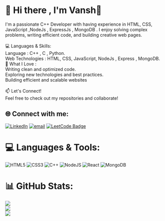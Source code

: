 # 💫 Hi there , I'm Vansh👋
I'm a passionate C++ Developer with having  experience in HTML, CSS, JavaScript ,NodeJs , ExpressJs , MongoDB . I enjoy solving complex problems, writing efficient code, and building creative web pages.<br><br>💻 Languages & Skills:<br>Language :  C++ , C , Python.<br>Web Technologies :  HTML, CSS, JavaScript, NodeJs , Express , MongoDB.<br>🚀  What I Love :<br>Writing clean and optimized code.<br>Exploring new technologies and best practices.<br>Building efficient and scalable websites<br><br>📫 Let's Connect!<br>Feel free to check out my repositories and collaborate!

## 🌐 Connect with me:
[![LinkedIn](https://img.shields.io/badge/LinkedIn-%230077B5.svg?logo=linkedin&logoColor=white)](https://www.linkedin.com/in/vanshkumar024/)
[![email](https://img.shields.io/badge/Email-D14836?logo=gmail&logoColor=white)](mailto:vanshtech7217@gmail.com)
[![LeetCode Badge](https://img.shields.io/badge/LeetCode-Profile-orange?logo=leetcode)](https://leetcode.com/vansh024/)

# 💻 Languages & Tools:
![HTML5](https://img.shields.io/badge/html5-%23E34F26.svg?style=for-the-badge&logo=html5&logoColor=white) ![CSS3](https://img.shields.io/badge/css3-%231572B6.svg?style=for-the-badge&logo=css3&logoColor=white) ![C++](https://img.shields.io/badge/c++-%2300599C.svg?style=for-the-badge&logo=c%2B%2B&logoColor=white) ![NodeJS](https://img.shields.io/badge/node.js-6DA55F?style=for-the-badge&logo=node.js&logoColor=white) ![React](https://img.shields.io/badge/react-%2320232a.svg?style=for-the-badge&logo=react&logoColor=%2361DAFB) ![MongoDB](https://img.shields.io/badge/MongoDB-%234ea94b.svg?style=for-the-badge&logo=mongodb&logoColor=white)

# 📊 GitHub Stats:
![](https://github-readme-stats.vercel.app/api?username=vanshchaudhary2404&theme=dark&hide_border=false&include_all_commits=false&count_private=false)<br/>
![](https://github-readme-streak-stats.herokuapp.com/?user=vanshchaudhary2404&theme=dark&hide_border=false)<br/>
![](https://github-readme-stats.vercel.app/api/top-langs/?username=vanshchaudhary2404&theme=dark&hide_border=false&include_all_commits=false&count_private=false&layout=compact)

<!--### 🔝 Top Contributed Repo
![](https://github-contributor-stats.vercel.app/api?username=vanshchaudhary2404&limit=5&theme=dark&combine_all_yearly_contributions=true)
-->
<!-- Proudly created with GPRM ( https://gprm.itsvg.in ) -->
